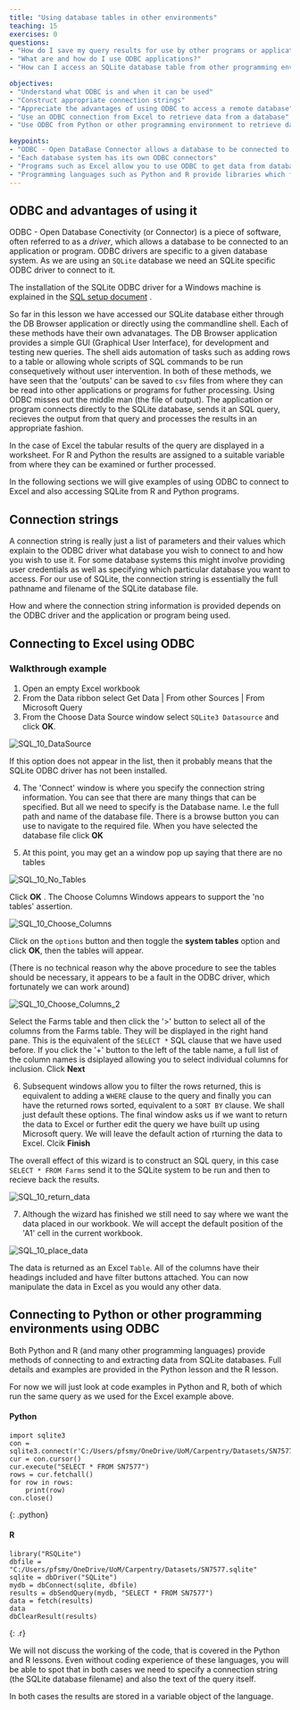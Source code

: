 ```yaml
---
title: "Using database tables in other environments"
teaching: 15
exercises: 0
questions:
- "How do I save my query results for use by other programs or applications?"
- "What are and how do I use ODBC applications?"
- "How can I access an SQLite database table from other programming environments?"

objectives:
- "Understand what ODBC is and when it can be used"
- "Construct appropriate connection strings"
- "Appreciate the advantages of using ODBC to access a remote database"
- "Use an ODBC connection from Excel to retrieve data from a database"
- "Use ODBC from Python or other programming environment to retrieve data from a database"

keypoints:
- "ODBC - Open DataBase Connector allows a database to be connected to a program or application"
- "Each database system has its own ODBC connectors"
- "Programs such as Excel allow you to use ODBC to get data from databases"
- "Programming languages such as Python and R provide libraries which facilitate ODBC connections"
---
```


## ODBC and advantages of using it

ODBC  - Open Database Conectivity (or Connector) is a piece of software, often referred to as a *driver*, which allows a database to be connected to an application or program. ODBC drivers are specific to a given database system. As we are using an `SQLite` database we need an SQLite specific ODBC driver to connect to it.

The installation of the SQLite ODBC driver for a Windows machine is explained in the [SQL setup document](../setup.md ) . 

So far in this lesson we have accessed our SQLite database either through the DB Browser application or directly using the commandline shell. Each of these methods have their own advanatages. The DB Browser application provides a simple GUI (Graphical User Interface), for development and testing new queries. The shell aids automation of tasks such as adding rows to a table or allowing whole scripts of SQL commands to be run consequetively without user intervention. In both of these methods, we have seen that the 'outputs' can be saved to `csv` files from where they can be read into other applications or programs for futher processing. Using ODBC misses out the middle man (the file of output). The application or program connects directly to the SQLite database, sends it an SQL query, recieves the output from that query and processes the results in an appropriate fashion.

In the case of Excel the tabular results of the query are displayed in a worksheet. For R and Python the results are assigned to a suitable variable from where they can be examined or further processed.

In the following sections we will give examples of using ODBC to connect to Excel and also accessing SQLite from R and Python programs.




## Connection strings

A connection string is really just a list of parameters and their values which explain to the ODBC driver what database you wish to connect to and how you wish to use it. For some database systems this might involve providing user credentials as well as specifying which particular database you want to access. For our use of SQLite, the connection string is essentially the full pathname and filename of the SQLite database file.

How and where the connection string information is provided depends on the ODBC driver and the application or program being used.

##  Connecting to Excel using ODBC

### Walkthrough example

1. Open an empty Excel workbook
2. From the Data ribbon select Get Data | From other Sources | From Microsoft Query
3. From the Choose Data Source window select `SQLite3 Datasource` and click **OK**.

  ![SQL_10_DataSource](../fig/SQL_10_DataSource.png)
  
  If this option does not appear in the list, then it probably means that the SQLite ODBC driver has not  been installed.
  
4. The 'Connect' window is where you specify the connection string information. You can see that there are many things that can be specified. 
But all we need to specify is the Database name. I.e the full path and name of the database file. 
There is a browse button you can use to navigate to the required file. When you have selected the database file click **OK**
  
5. At this point, you may get an a window pop up saying that there are no tables

![SQL_10_No_Tables](../fig/SQL_10_No_Tables.png)

Click **OK** . The Choose Columns Windows appears to support the 'no tables' assertion.

![SQL_10_Choose_Columns](../fig/SQL_10_Choose_Columns.png)

Click on the `options` button and then toggle the **system tables** option and click **OK**, then the tables will appear.

(There is no technical reason why the above procedure to see the tables should be necessary, it appears to be a fault in the ODBC driver, which fortunately we can work around)

![SQL_10_Choose_Columns_2](../fig/SQL_10_Choose_Columns_2.png)

Select the Farms table and then click the '>' button to select all of the columns from the Farms table. 
They will be displayed in the right hand pane. This is the equivalent of the `SELECT *` SQL clause that we have used before.
If you click the '+' button to the left of the table name, a full list of the column names is dsiplayed allowing you to select individual columns for inclusion. Click **Next**

6. Subsequent windows allow you to filter the rows returned, this is equivalent to adding a `WHERE` clause to the query and finally you can have the returned rows sorted, equivalent to a `SORT BY` clause. We shall just default these options. The final window asks us if we want to return the data to Excel or further edit the query we have built up using Microsoft query. We will leave the default action of rturning the data to Excel. Clcik **Finish**

The overall effect of this wizard is to construct an SQL query, in this case `SELECT * FROM Farms` send it to the SQLite system to be run and then to recieve back the results.

![SQL_10_return_data](../fig/SQL_10_return_data.png)

7. Although the wizard has finished we still need to say where we want the data placed in our workbook. We will accept the default position of the 'A1' cell in the current workbook.

![SQL_10_place_data](../fig/SQL_10_place_data.png)

The data is returned as an Excel `Table`. All of the columns have their headings included and have filter buttons attached. 
You can now manipulate the data in Excel as you would any other data.


## Connecting to Python or other programming environments using ODBC

Both Python and R (and many other programming languages) provide methods of connecting to and extracting data from SQLite databases. 
Full details and examples are provided in the Python lesson and the R lesson. 

For now we will just look at code examples in Python and R, both of which run the same query as we used for the Excel example above.

#### Python

~~~
import sqlite3
con = sqlite3.connect(r'C:/Users/pfsmy/OneDrive/UoM/Carpentry/Datasets/SN7577.sqlite')
cur = con.cursor()
cur.execute("SELECT * FROM SN7577")
rows = cur.fetchall()
for row in rows:
    print(row)
con.close()
~~~
{: .python}

#### R

~~~
library("RSQLite")
dbfile = "C:/Users/pfsmy/OneDrive/UoM/Carpentry/Datasets/SN7577.sqlite"
sqlite = dbDriver("SQLite")
mydb = dbConnect(sqlite, dbfile)
results = dbSendQuery(mydb, "SELECT * FROM SN7577")
data = fetch(results)
data
dbClearResult(results)
~~~
{: .r}

We will not discuss the working of the code, that is covered in the Python and R lessons. 
Even without coding experience of these languages, you will be able to spot that in both cases we need to specify a connection string (the SQLite database filename) and also the text of the query itself. 

In both cases the results are stored in a variable object of the language. 
